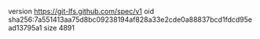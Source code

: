 version https://git-lfs.github.com/spec/v1
oid sha256:7a551413aa75d8bc09238194af828a33e2cde0a88837bcd1fdcd95ead13795a1
size 4891
